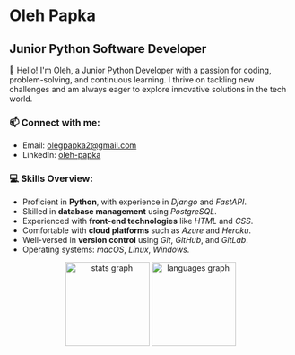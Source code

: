 # Oleh Papka

## Junior Python Software Developer

👋 Hello! I'm Oleh, a Junior Python Developer with a passion for coding, problem-solving, and continuous learning. I thrive on tackling new challenges and am always eager to explore innovative solutions in the tech world.

### 📫 Connect with me:
- Email: [olegpapka2@gmail.com](mailto:olegpapka2@gmail.com)
- LinkedIn: [oleh-papka](https://www.linkedin.com/in/oleh-papka)

### 💻 Skills Overview:
- Proficient in **Python**, with experience in _Django_ and _FastAPI_.
- Skilled in **database management** using _PostgreSQL_.
- Experienced with **front-end technologies** like _HTML_ and _CSS_.
- Comfortable with **cloud platforms** such as _Azure_ and _Heroku_.
- Well-versed in **version control** using _Git_, _GitHub_, and _GitLab_.
- Operating systems:  _macOS_, _Linux_, _Windows_.

<div align="center">
  <img src="https://github-readme-stats.vercel.app/api?username=Oleh-Papka&hide_title=true&hide_rank=true&show_icons=true&include_all_commits=true&count_private=true&disable_animations=false&theme=default&locale=en&hide_border=true&order=1" height="150" alt="stats graph"  />
  <img src="https://github-readme-stats.vercel.app/api/top-langs?username=Oleh-Papka&locale=en&hide_title=true&layout=compact&card_width=320&langs_count=5&theme=default&hide_border=true&order=2" height="150" alt="languages graph"  />
</div>
